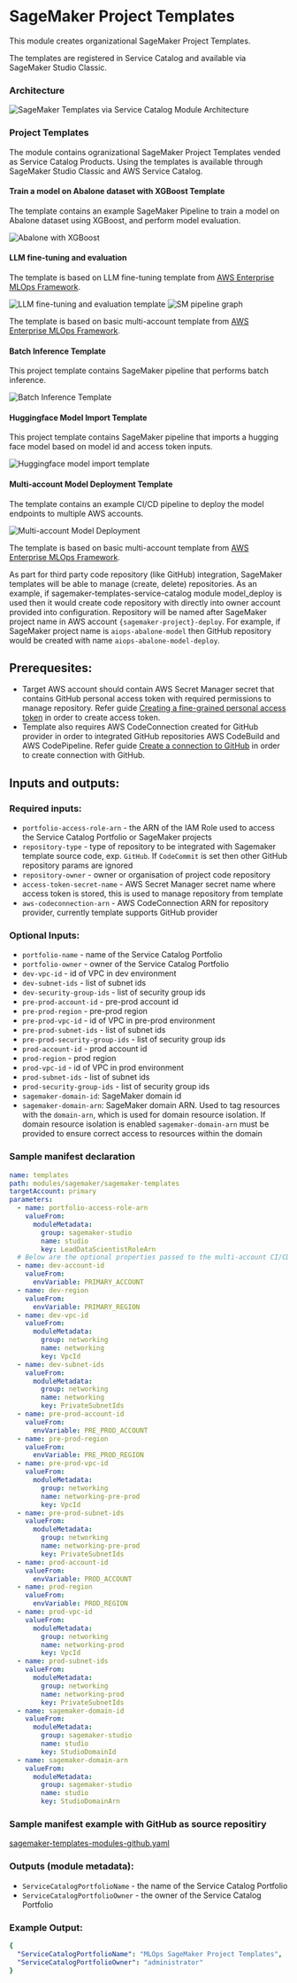 # SageMaker Project Templates

This module creates organizational SageMaker Project Templates. 

The templates are registered in Service Catalog and available via SageMaker Studio Classic.

### Architecture

![SageMaker Templates via Service Catalog Module Architecture](docs/_static/sagemaker-templates-service-catalog-module-architecture.png "SageMaker Templates in Service Catalog Module Architecture")

### Project Templates

The module contains ogranizational SageMaker Project Templates vended as Service Catalog Products. Using the templates is available through SageMaker Studio Classic and AWS Service Catalog.

#### Train a model on Abalone dataset with XGBoost Template

The template contains an example SageMaker Pipeline to train a model on Abalone dataset using XGBoost, and perform model evaluation.

![Abalone with XGBoost](docs/_static/abalone-xgboost-template.png "Abalone with XGBoost Template Architecture")

#### LLM fine-tuning and evaluation

The template is based on LLM fine-tuning template from [AWS Enterprise MLOps Framework](https://github.com/aws-samples/aws-enterprise-mlops-framework/tree/main/mlops-multi-account-cdk/mlops-sm-project-template/mlops_sm_project_template/templates/finetune_deploy_llm_product).

![LLM fine-tuning and evaluation template](docs/_static/llm-evaluate.png "LLM Evaluate Template Architecture")
![SM pipeline graph](docs/_static/llm-evaluation-pipeline-graph.png "SM Pipeline graph")

The template is based on basic multi-account template from [AWS Enterprise MLOps Framework](https://github.com/aws-samples/aws-enterprise-mlops-framework/blob/main/mlops-multi-account-cdk/mlops-sm-project-template/README.md#sagemaker-project-stack).

#### Batch Inference Template

This project template contains SageMaker pipeline that performs batch inference.

![Batch Inference Template](docs/_static/batch-inference-template.png "Batch Inference Template Architecture")

#### Huggingface Model Import Template

This project template contains SageMaker pipeline that imports a hugging face model based on model id and access 
token inputs.

![Huggingface model import template](docs/_static/huggingface-model-import.png "Hugging Face Model Import Template 
Architecture")

#### Multi-account Model Deployment Template

The template contains an example CI/CD pipeline to deploy the model endpoints to multiple AWS accounts. 

![Multi-account Model Deployment](docs/_static/multi-account-model-deploy-template.png "Multi-account Model Deployment Template Architecture")

The template is based on basic multi-account template from [AWS Enterprise MLOps Framework](https://github.com/aws-samples/aws-enterprise-mlops-framework/blob/main/mlops-multi-account-cdk/mlops-sm-project-template/README.md#sagemaker-project-stack).

As part for third party code repository (like GitHub) integration, SageMaker templates will be able to manage (create, delete) repositories. As an example, if sagemaker-templates-service-catalog module model_deploy is used then it would create code repository with directly into owner account provided into configuration. Repository will be named after SageMaker project name in AWS account `{sagemaker-project}-deploy`. For example, if SageMaker project name is `aiops-abalone-model` then GitHub repository would be created with name `aiops-abalone-model-deploy`.

## Prerequesites:
- Target AWS account should contain AWS Secret Manager secret that contains GitHub personal access token with required permissions to manage repository. Refer guide [Creating a fine-grained personal access token](https://docs.github.com/en/authentication/keeping-your-account-and-data-secure/managing-your-personal-access-tokens#creating-a-fine-grained-personal-access-token) in order to create access token.
- Template also requires AWS CodeConnection created for GitHub provider in order to integrated GitHub repositories AWS CodeBuild and AWS CodePipeline. Refer guide [Create a connection to GitHub](https://docs.aws.amazon.com/dtconsole/latest/userguide/connections-create-github.html) in order to create connection with GitHub.

## Inputs and outputs:
### Required inputs:
  - `portfolio-access-role-arn` - the ARN of the IAM Role used to access the Service Catalog Portfolio or SageMaker projects
  - `repository-type` - type of repository to be integrated with Sagemaker template source code, exp. `GitHub`. If `CodeCommit` is set then other GitHub repository params are ignored 
  - `repository-owner` - owner or organisation of project code repository 
  - `access-token-secret-name` - AWS Secret Manager secret name where access token is stored, this is used to manage repository from template
  - `aws-codeconnection-arn` -  AWS CodeConnection ARN for repository provider, currently template supports GitHub provider

### Optional Inputs:
  - `portfolio-name` - name of the Service Catalog Portfolio
  - `portfolio-owner` - owner of the Service Catalog Portfolio
  - `dev-vpc-id` - id of VPC in dev environment
  - `dev-subnet-ids` - list of subnet ids
  - `dev-security-group-ids` - list of security group ids
  - `pre-prod-account-id` - pre-prod account id
  - `pre-prod-region` - pre-prod region
  - `pre-prod-vpc-id` - id of VPC in pre-prod environment
  - `pre-prod-subnet-ids` - list of subnet ids
  - `pre-prod-security-group-ids` - list of security group ids
  - `prod-account-id` - prod account id
  - `prod-region` - prod region
  - `prod-vpc-id` - id of VPC in prod environment
  - `prod-subnet-ids` - list of subnet ids
  - `prod-security-group-ids` - list of security group ids
  - `sagemaker-domain-id`: SageMaker domain id
  - `sagemaker-domain-arn`: SageMaker domain ARN. Used to tag resources with the `domain-arn`, which is used for domain resource isolation. If domain resource isolation is enabled `sagemaker-domain-arn` must be provided to ensure correct access to resources within the domain

### Sample manifest declaration

```yaml
name: templates
path: modules/sagemaker/sagemaker-templates
targetAccount: primary
parameters:
  - name: portfolio-access-role-arn
    valueFrom:
      moduleMetadata:
        group: sagemaker-studio
        name: studio
        key: LeadDataScientistRoleArn
  # Below are the optional properties passed to the multi-account CI/CD deployment template
  - name: dev-account-id
    valueFrom:
      envVariable: PRIMARY_ACCOUNT
  - name: dev-region
    valueFrom:
      envVariable: PRIMARY_REGION
  - name: dev-vpc-id
    valueFrom:
      moduleMetadata:
        group: networking
        name: networking
        key: VpcId
  - name: dev-subnet-ids
    valueFrom:
      moduleMetadata:
        group: networking
        name: networking
        key: PrivateSubnetIds
  - name: pre-prod-account-id
    valueFrom:
      envVariable: PRE_PROD_ACCOUNT
  - name: pre-prod-region
    valueFrom:
      envVariable: PRE_PROD_REGION
  - name: pre-prod-vpc-id
    valueFrom:
      moduleMetadata:
        group: networking
        name: networking-pre-prod
        key: VpcId
  - name: pre-prod-subnet-ids
    valueFrom:
      moduleMetadata:
        group: networking
        name: networking-pre-prod
        key: PrivateSubnetIds
  - name: prod-account-id
    valueFrom:
      envVariable: PROD_ACCOUNT
  - name: prod-region
    valueFrom:
      envVariable: PROD_REGION
  - name: prod-vpc-id
    valueFrom:
      moduleMetadata:
        group: networking
        name: networking-prod
        key: VpcId
  - name: prod-subnet-ids
    valueFrom:
      moduleMetadata:
        group: networking
        name: networking-prod
        key: PrivateSubnetIds
  - name: sagemaker-domain-id
    valueFrom:
      moduleMetadata:
        group: sagemaker-studio
        name: studio
        key: StudioDomainId
  - name: sagemaker-domain-arn
    valueFrom:
      moduleMetadata:
        group: sagemaker-studio
        name: studio
        key: StudioDomainArn
```
### Sample manifest example with GitHub as source repositiry
[sagemaker-templates-modules-github.yaml](/examples/manifests/sagemaker-templates-modules-github.yaml)

### Outputs (module metadata):
  - `ServiceCatalogPortfolioName` - the name of the Service Catalog Portfolio
  - `ServiceCatalogPortfolioOwner` - the owner of the Service Catalog Portfolio

### Example Output:
```yaml
{
  "ServiceCatalogPortfolioName": "MLOps SageMaker Project Templates",
  "ServiceCatalogPortfolioOwner": "administrator"
}
```
